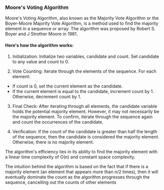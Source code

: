 ### Moore's Voting Algorithm

Moore's Voting Algorithm, also known as the Majority Vote Algorithm or the Boyer-Moore Majority Vote Algorithm, is a method used to find the majority element in a sequence or array. The algorithm was proposed by Robert S. Boyer and J Strother Moore in 1981.

#### Here's how the algorithm works:

1. Initialization: Initialize two variables, candidate and count. Set candidate to any value and count to 0.

2. Vote Counting: Iterate through the elements of the sequence. For each element:
  - If count is 0, set the current element as the candidate.
- If the current element is equal to the candidate, increment count by 1. Otherwise, decrement count by 1.

3. Final Check: After iterating through all elements, the candidate variable holds the potential majority element. However, it may not necessarily be the majority element. To confirm, iterate through the sequence again and count the occurrences of the candidate.

4. Verification: If the count of the candidate is greater than half the length of the sequence, then the candidate is considered the majority element. Otherwise, there is no majority element.

The algorithm's efficiency lies in its ability to find the majority element with a linear time complexity of O(n) and constant space complexity.

The intuition behind the algorithm is based on the fact that if there is a majority element (an element that appears more than n/2 times), then it will eventually dominate the count as the algorithm progresses through the sequence, cancelling out the counts of other elements